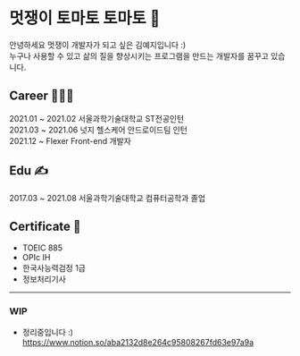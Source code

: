 # 멋쟁이 토마토 토마토 🍅
<!-- <p align=center> <img src = "./img/profile_yeri.jpg" width="300px"></p> -->

안녕하세요 멋쟁이 개발자가 되고 싶은 김예지입니다 :)   
누구나 사용할 수 있고 삶의 질을 향상시키는 프로그램을 만드는 개발자를 꿈꾸고 있습니다.   
   
   
   
## Career 👩🏻‍💻
2021.01 ~ 2021.02 서울과학기술대학교 ST전공인턴   
2021.03 ~ 2021.06  넛지 헬스케어 안드로이드팀 인턴   
2021.12 ~ Flexer Front-end 개발자

## Edu ✍
2017.03 ~ 2021.08 서울과학기술대학교 컴퓨터공학과 졸업   

## Certificate 📝
- TOEIC 885
- OPIc IH
- 한국사능력검정 1급
- 정보처리기사

***

### WIP
- 정리중입니다 :)
https://www.notion.so/aba2132d8e264c95808267fd63e97a9a
